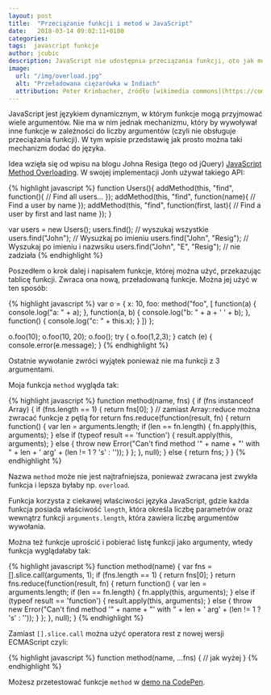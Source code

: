 ```yaml
---
layout: post
title:  "Przeciążanie funkcji i metod w JavaScript"
date:   2018-03-14 09:02:11+0100
categories:
tags:  javascript funkcje
author: jcubic
description: JavaScript nie udostępnia przeciążania funkcji, oto jak można dodać taką funkcje do języka.
image:
  url: "/img/overload.jpg"
  alt: "Przeładowana ciężarówka w Indiach"
  attribution: Peter Krimbacher, źródło [wikimedia commons](https://commons.wikimedia.org/wiki/File:India-Truck-Overload.j) licencja [CC-BY-SA](https://creativecommons.org/licenses/by-sa/4.0/)
---
```


JavaScript jest językiem dynamicznym, w którym funkcje mogą przyjmować wiele argumentów. Nie ma w nim jednak
mechanizmu, który by wywoływał inne funkcje w zależności do liczby argumentów (czyli nie obsługuje przeciążania
funkcji). W tym wpisie przedstawię jak prosto można taki mechanizm dodać do języka.

<!-- more -->

Idea wzięła się od wpisu na blogu Johna Resiga (tego od jQuery)
[JavaScript Method Overloading](https://johnresig.com/blog/javascript-method-overloading/). W swojej implementacji
Jonh używał takiego API:

{% highlight javascript %}
function Users(){
  addMethod(this, "find", function(){
    // Find all users...
  });
  addMethod(this, "find", function(name){
    // Find a user by name
  });
  addMethod(this, "find", function(first, last){
    // Find a user by first and last name
  });
}

var users = new Users();
users.find(); // wyszukaj wszystkie
users.find("John"); // Wysuzkaj po imieniu
users.find("John", "Resig"); // Wyszukaj po imieniu i nazwsiku
users.find("John", "E", "Resig"); // nie zadziała
{% endhighlight %}

Poszedłem o krok dalej i napisałem funkcje, której można użyć, przekazując tablicę funkcji.
Zwraca ona nową, przeładowaną funkcje. Można jej użyć w ten sposób:

{% highlight javascript %}
var o = {
    x: 10,
    foo: method("foo", [
        function(a) {
            console.log("a: " + a);
        },
        function(a, b) {
            console.log("b: " + a + ' ' + b);
        },
        function() {
            console.log("c: " + this.x);
       }
    ])
};

o.foo(10);
o.foo(10, 20);
o.foo();
try {
    o.foo(1,2,3);
} catch (e) {
    console.error(e.message);
}
{% endhighlight %}

Ostatnie wywołanie zwróci wyjątek ponieważ nie ma funkcji z 3 argumentami.

Moja funkcja `method` wygląda tak:

{% highlight javascript %}
function method(name, fns) {
    if (fns instanceof Array) {
        if (fns.length == 1) {
            return fns[0];
        }
        // zamiast Array::reduce można zwracać funkcje z pętlą for
        return fns.reduce(function(result, fn) {
            return function() {
                var len = arguments.length;
                if (len == fn.length) {
                    fn.apply(this, arguments);
                } else if (typeof result == 'function') {
                    result.apply(this, arguments);
                } else {
                    throw new Error("Can't find method '" + name + "' with " + len +
                                    ' arg' + (len != 1 ? 's' : ''));
                }
            };
        }, null);
    } else {
        return fns;
    }
}
{% endhighlight %}

Nazwa `method` może nie jest najtrafniejsza, ponieważ zwracana jest zwykła funkcja i lepsza byłaby np. `overload`.

Funkcja korzysta z ciekawej właściwości języka JavaScript, gdzie każda funkcja posiada właściwość `length`, która
określa liczbę parametrów oraz wewnątrz funkcji `arguments.length`, która zawiera liczbę argumentów wywołania.

Można też funkcje uprościć i pobierać listę funkcji jako argumenty, wtedy funkcja wyglądałaby tak:

{% highlight javascript %}
function method(name) {
    var fns = [].slice.call(arguments, 1);
    if (fns.length == 1) {
        return fns[0];
    }
    return fns.reduce(function(result, fn) {
        return function() {
            var len = arguments.length;
            if (len == fn.length) {
                fn.apply(this, arguments);
            } else if (typeof result == 'function') {
                result.apply(this, arguments);
            } else {
                throw new Error("Can't find method '" + name + "' with " + len +
                                ' arg' + (len != 1 ? 's' : ''));
            }
        };
    }, null);
}
{% endhighlight %}

Zamiast `[].slice.call` można użyć operatora rest z nowej wersji ECMAScript czyli:

{% highlight javascript %}
function method(name, ...fns) {
    // jak wyżej
}
{% endhighlight %}

Możesz przetestować funkcje `method` w [demo na CodePen](https://codepen.io/jcubic/pen/wmaGRx?editors=0011).
